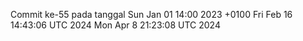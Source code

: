 Commit ke-55 pada tanggal Sun Jan 01 14:00 2023 +0100
Fri Feb 16 14:43:06 UTC 2024
Mon Apr  8 21:23:08 UTC 2024
